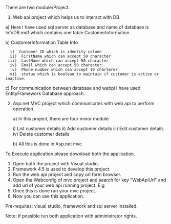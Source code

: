There are two module/Project.

1. Web api project which helps us to interact with DB.

  a) Here I have used sql server as database and name of database is InfoDB.mdf which contains one table CustomerInformation.
  
  b)  CustomerInformation Table Info
  
      i)  Customer ID which is identity column
      ii)  FirstName which can accept 50 character
     iii)  LastName which can accept 50 character    
      iv)  Email which can accept 50 character
       v)  Phone number which can accept 10 charterer 
      vi)  status which is boolean to maintain if customer is active or inactive.
	 
  c) For communication between database and webpi I have used EntityFramework Database approach.

2. Asp.net MVC project which communicates with web api to perform operation.

   a) In this project, there are four minor module 
   
      i)  List customer details 
     ii)  Add customer details 
    iii)  Edit customer details 
     iv)  Delete customer details 
	  
   b) All this is done in Asp.net mvc
   

To Execute application please download both the application.
1. Open both the project with Visual studio.
2. Framework 4.5 is used to develop this project.
3. Run the web api project and copy url form browser.
4. Open the Webconfig of mvc project and search for key "WebApiUrl" and add url of your web api running project.
     E.g  <add key="WebApiUrl" value="http://localhost:55029/"/>
5. Once this is done run your mvc project.
6. Now you can use this application.

Pre-requites:
visual studio, framework and sql server installed.

Note:
if possible run both application with administrator rights.
